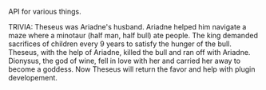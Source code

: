 API for various things.

TRIVIA: Theseus was Ariadne's husband. Ariadne helped him navigate a maze where a minotaur (half man, half bull) ate people. The king demanded sacrifices of children every 9 years to satisfy the hunger of the bull. Theseus, with the help of Ariadne, killed the bull and ran off with Ariadne. Dionysus, the god of wine, fell in love with her and carried her away to become a goddess. Now Theseus will return the favor and help with plugin developement.
